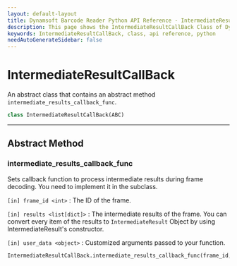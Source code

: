 ```yaml
---
layout: default-layout
title: Dynamsoft Barcode Reader Python API Reference - IntermediateResultCallBack Class
description: This page shows the IntermediateResultCallBack Class of Dynamsoft Barcode Reader for Python SDK.
keywords: IntermediateResultCallBack, class, api reference, python
needAutoGenerateSidebar: false
---
```



# IntermediateResultCallBack
An abstract class that contains an abstract method `intermediate_results_callback_func`.

```python
class IntermediateResultCallBack(ABC)
```  
  
---
  

## Abstract Method
  
### intermediate_results_callback_func

Sets callback function to process intermediate results during frame decoding. You need to implement it in the subclass. 

`[in] frame_id <int>` : The ID of the frame.
  
`[in] results <list[dict]>` : The intermediate results of the frame. You can convert every item of the results to `IntermediateResult` Object by using IntermediateResult's constructor.  
  
`[in] user_data <object>` : Customized arguments passed to your function.  
        

```python
IntermediateResultCallBack.intermediate_results_callback_func(frame_id, results, user_data)
```
